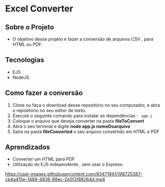 # Excel Converter

## Sobre o Projeto
- O objetivo desse projeto é fazer a conversão de arquivos CSV , para HTML ou PDF.

## Tecnologias 
- EJS
- NodeJS

## Como fazer a conversão
1. Clone ou faça o download desse repositório no seu computador, e abra o repositório no seu editor de texto.
2. Execute o seguinte comando para instalar as dependências : ``` npm i```
3. Coloque o arquivo que deseja converter na pasta **fileToConvert**
4. Abra o seu terminal e digite **node app.js nomeDoarquivo**
5. Saíra na pasta **fileConverted** o seu arquivo convertido em HTML e PDF

## Aprendizados
- Converter um HTML para PDF
- Utilização do EJS independente , sem usar o Express.



https://user-images.githubusercontent.com/83471941/198725387-cb4a415e-1489-4836-88ec-2e5f2f88264d.mp4

